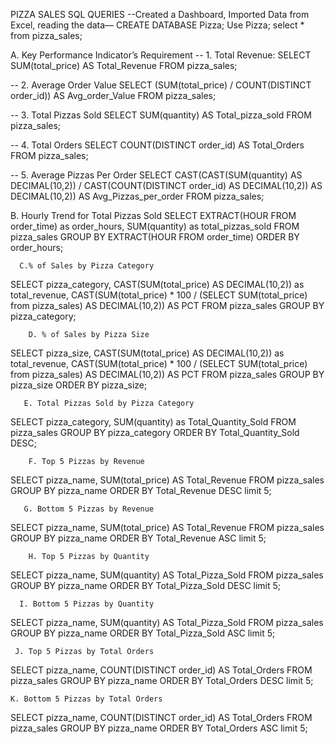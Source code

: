 PIZZA SALES SQL QUERIES
--Created a Dashboard, Imported Data from Excel, reading the data—
CREATE DATABASE Pizza;
Use Pizza;
select * from pizza_sales;




A.  Key Performance Indicator’s Requirement
-- 1. Total Revenue:
SELECT SUM(total_price) AS Total_Revenue FROM pizza_sales;

-- 2. Average Order Value
SELECT (SUM(total_price) / COUNT(DISTINCT order_id)) AS Avg_order_Value FROM pizza_sales;

-- 3. Total Pizzas Sold
SELECT SUM(quantity) AS Total_pizza_sold FROM pizza_sales;

-- 4. Total Orders
SELECT COUNT(DISTINCT order_id) AS Total_Orders FROM pizza_sales;





-- 5. Average Pizzas Per Order
SELECT CAST(CAST(SUM(quantity) AS DECIMAL(10,2)) / 
CAST(COUNT(DISTINCT order_id) AS DECIMAL(10,2)) AS DECIMAL(10,2))
AS Avg_Pizzas_per_order
FROM pizza_sales;







B. Hourly Trend for Total Pizzas Sold
SELECT EXTRACT(HOUR FROM order_time) as order_hours, SUM(quantity) as total_pizzas_sold
FROM pizza_sales
GROUP BY EXTRACT(HOUR FROM order_time)
ORDER BY order_hours;



      C.% of Sales by Pizza Category
SELECT pizza_category, CAST(SUM(total_price) AS DECIMAL(10,2)) as total_revenue,
CAST(SUM(total_price) * 100 / (SELECT SUM(total_price) from pizza_sales) AS DECIMAL(10,2)) AS PCT
FROM pizza_sales
GROUP BY pizza_category;





        D. % of Sales by Pizza Size


SELECT pizza_size, CAST(SUM(total_price) AS DECIMAL(10,2)) as total_revenue,
CAST(SUM(total_price) * 100 / (SELECT SUM(total_price) from pizza_sales) AS DECIMAL(10,2)) AS PCT
FROM pizza_sales
GROUP BY pizza_size
ORDER BY pizza_size;





       E. Total Pizzas Sold by Pizza Category


SELECT pizza_category, SUM(quantity) as Total_Quantity_Sold
FROM pizza_sales
GROUP BY pizza_category
ORDER BY Total_Quantity_Sold DESC;

        F. Top 5 Pizzas by Revenue


SELECT pizza_name, SUM(total_price) AS Total_Revenue
FROM pizza_sales
GROUP BY pizza_name
ORDER BY Total_Revenue DESC
limit 5;







       G. Bottom 5 Pizzas by Revenue


SELECT pizza_name, SUM(total_price) AS Total_Revenue
FROM pizza_sales
GROUP BY pizza_name
ORDER BY Total_Revenue ASC
limit 5;







        H. Top 5 Pizzas by Quantity


SELECT pizza_name, SUM(quantity) AS Total_Pizza_Sold
FROM pizza_sales
GROUP BY pizza_name
ORDER BY Total_Pizza_Sold DESC
limit 5;



      I. Bottom 5 Pizzas by Quantity


SELECT pizza_name, SUM(quantity) AS Total_Pizza_Sold
FROM pizza_sales
GROUP BY pizza_name
ORDER BY Total_Pizza_Sold ASC
limit 5;





     J. Top 5 Pizzas by Total Orders


SELECT pizza_name, COUNT(DISTINCT order_id) AS Total_Orders
FROM pizza_sales
GROUP BY pizza_name
ORDER BY Total_Orders DESC
limit 5;





    K. Bottom 5 Pizzas by Total Orders


SELECT pizza_name, COUNT(DISTINCT order_id) AS Total_Orders
FROM pizza_sales
GROUP BY pizza_name
ORDER BY Total_Orders ASC
limit 5;











 


